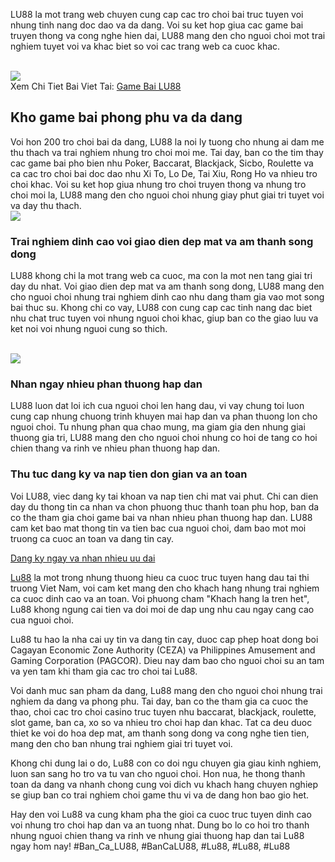 <p>LU88 la mot trang web chuyen cung cap cac tro choi bai truc tuyen voi nhung tinh nang doc dao va da dang. Voi su ket hop giua cac game bai truyen thong va cong nghe hien dai, LU88 mang den cho nguoi choi mot trai nghiem tuyet voi va khac biet so voi cac trang web ca cuoc khac.</p><br><img src="https://lu88.love/wp-content/uploads/2025/02/logo.webp"></br>
Xem Chi Tiet Bai Viet Tai: <a href="https://lu88.love/game-bai/">Game Bai LU88</a><h2>Kho game bai phong phu va da dang</h2><p>Voi hon 200 tro choi bai da dang, LU88 la noi ly tuong cho nhung ai dam me thu thach va trai nghiem nhung tro choi moi me. Tai day, ban co the tim thay cac game bai pho bien nhu Poker, Baccarat, Blackjack, Sicbo, Roulette va ca cac tro choi bai doc dao nhu Xi To, Lo De, Tai Xiu, Rong Ho va nhieu tro choi khac. Voi su ket hop giua nhung tro choi truyen thong va nhung tro choi moi la, LU88 mang den cho nguoi choi nhung giay phut giai tri tuyet voi va day thu thach.<br><img src="https://lu88.love/wp-content/uploads/2025/02/logo.webp"></br><h3>Trai nghiem dinh cao voi giao dien dep mat va am thanh song dong</h3><p>LU88 khong chi la mot trang web ca cuoc, ma con la mot nen tang giai tri day du nhat. Voi giao dien dep mat va am thanh song dong, LU88 mang den cho nguoi choi nhung trai nghiem dinh cao nhu dang tham gia vao mot song bai thuc su. Khong chi co vay, LU88 con cung cap cac tinh nang dac biet nhu chat truc tuyen voi nhung nguoi choi khac, giup ban co the giao luu va ket noi voi nhung nguoi cung so thich.</p><br><img src="https://lu88.love/wp-content/uploads/2025/03/phom-truc-tuyen-sieu-pham-danh-bai-khong-nen-bo-qua.webp"></br><h3>Nhan ngay nhieu phan thuong hap dan</h3><p>LU88 luon dat loi ich cua nguoi choi len hang dau, vi vay chung toi luon cung cap nhung chuong trinh khuyen mai hap dan va phan thuong lon cho nguoi choi. Tu nhung phan qua chao mung, ma giam gia den nhung giai thuong gia tri, LU88 mang den cho nguoi choi nhung co hoi de tang co hoi chien thang va rinh ve nhieu phan thuong hap dan.<h3>Thu tuc dang ky va nap tien don gian va an toan</h3><p>Voi LU88, viec dang ky tai khoan va nap tien chi mat vai phut. Chi can dien day du thong tin ca nhan va chon phuong thuc thanh toan phu hop, ban da co the tham gia choi game bai va nhan nhieu phan thuong hap dan. LU88 cam ket bao mat thong tin va tien bac cua nguoi choi, dam bao mot moi truong ca cuoc an toan va dang tin cay.</p><a class="btn btn-primary btn-lg btn-block" href="#">Dang ky ngay va nhan nhieu uu dai</a><p><a href="https://lu88.love/">Lu88</a> la mot trong nhung thuong hieu ca cuoc truc tuyen hang dau tai thi truong Viet Nam, voi cam ket mang den cho khach hang nhung trai nghiem ca cuoc dinh cao va an toan. Voi phuong cham "Khach hang la tren het", Lu88 khong ngung cai tien va doi moi de dap ung nhu cau ngay cang cao cua nguoi choi.

Lu88 tu hao la nha cai uy tin va dang tin cay, duoc cap phep hoat dong boi Cagayan Economic Zone Authority (CEZA) va Philippines Amusement and Gaming Corporation (PAGCOR). Dieu nay dam bao cho nguoi choi su an tam va yen tam khi tham gia cac tro choi tai Lu88.

Voi danh muc san pham da dang, Lu88 mang den cho nguoi choi nhung trai nghiem da dang va phong phu. Tai day, ban co the tham gia ca cuoc the thao, choi cac tro choi casino truc tuyen nhu baccarat, blackjack, roulette, slot game, ban ca, xo so va nhieu tro choi hap dan khac. Tat ca deu duoc thiet ke voi do hoa dep mat, am thanh song dong va cong nghe tien tien, mang den cho ban nhung trai nghiem giai tri tuyet voi.

Khong chi dung lai o do, Lu88 con co doi ngu chuyen gia giau kinh nghiem, luon san sang ho tro va tu van cho nguoi choi. Hon nua, he thong thanh toan da dang va nhanh chong cung voi dich vu khach hang chuyen nghiep se giup ban co trai nghiem choi game thu vi va de dang hon bao gio het.

Hay den voi Lu88 va cung kham pha the gioi ca cuoc truc tuyen dinh cao voi nhung tro choi hap dan va an tuong nhat. Dung bo lo co hoi tro thanh nhung nguoi chien thang va rinh ve nhung giai thuong hap dan tai Lu88 ngay hom nay!
#Ban_Ca_LU88, #BanCaLU88, #Lu88, #Lu88, #Lu88
